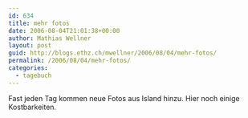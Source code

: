 ```yaml
---
id: 634
title: mehr fotos
date: 2006-08-04T21:01:38+00:00
author: Mathias Wellner
layout: post
guid: http://blogs.ethz.ch/mwellner/2006/08/04/mehr-fotos/
permalink: /2006/08/04/mehr-fotos/
categories:
  - tagebuch
---
```

Fast jeden Tag kommen neue Fotos aus Island hinzu. Hier noch einige Kostbarkeiten.